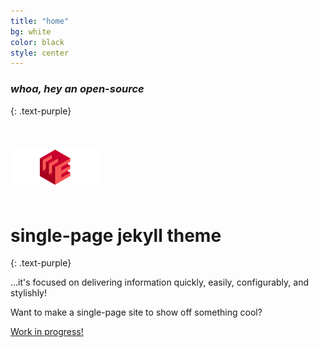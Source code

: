 ```yaml
---
title: "home"
bg: white
color: black
style: center
---
```


### *whoa, hey an open-source*
{: .text-purple}

<img src="img/ehrencrona_logo.gif">

<span class="fa-stack subtlecircle" style="font-size:100px; background:rgba(255,166,0,0.1)">
  <i class="fa fa-circle fa-stack-2x text-white"></i>
  <i class="fa fa-bicycle fa-stack-1x text-orange"></i>
</span>

# single-page jekyll theme
{: .text-purple}


…it's focused on delivering information quickly, easily, configurably, and stylishly!

Want to make a single-page site to show off something cool? 

<span id="forkongithub">
  <a href="{{ site.source_link }}" class="bg-blue">
    Work in progress!
  </a>
</span>
